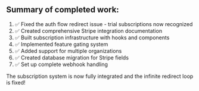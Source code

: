## Summary of completed work:

1. ✅ Fixed the auth flow redirect issue - trial subscriptions now recognized
2. ✅ Created comprehensive Stripe integration documentation
3. ✅ Built subscription infrastructure with hooks and components
4. ✅ Implemented feature gating system
5. ✅ Added support for multiple organizations
6. ✅ Created database migration for Stripe fields
7. ✅ Set up complete webhook handling

The subscription system is now fully integrated and the infinite redirect loop is fixed!
